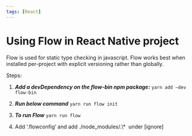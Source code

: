 ```yaml
---
tags: [React]
---
```


# Using Flow in React Native project

Flow is used for static type checking in javascript. Flow works best when installed per-project with explicit versioning rather than globally.

<!--truncate-->

Steps:

1.   ***Add a devDependency on the flow-bin npm package:***
`yarn add –dev flow-bin`

2.   ***Run below command***
`yarn run flow init` 


3.   ***To run Flow***
`yarn run flow`

4.   Add ‘.flowconfig’ and add ./node\_modules/.\\\*  under \[ignore\]
